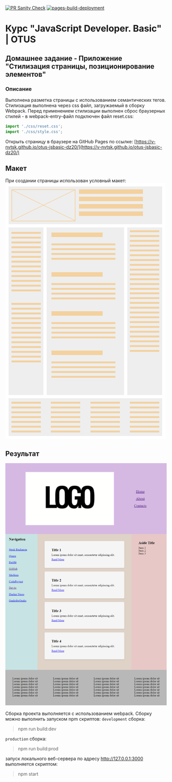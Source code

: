 [![PR Sanity Check](https://github.com/v-nvtsk/otus-jsbasic-dz20/actions/workflows/sanity-check.yaml/badge.svg)](https://github.com/v-nvtsk/otus-jsbasic-dz20/actions/workflows/sanity-check.yaml) [![pages-build-deployment](https://github.com/v-nvtsk/otus-jsbasic-dz20/actions/workflows/pages/pages-build-deployment/badge.svg?branch=gh-pages)](https://github.com/v-nvtsk/otus-jsbasic-dz20/actions/workflows/pages/pages-build-deployment) 

# Курс "JavaScript Developer. Basic" | OTUS

## Домашнее задание - Приложение "Стилизация страницы, позиционирование элементов"

### Описание

Выполнена разметка страницы с использованием семантических тегов. Стилизация выполнена через css файл, загружаемый в сборку Webpack.
Перед применением стилизации выполнен сброс браузерных стилей - в webpack-entry-файл подключен файл reset.css:

```js
import './css/reset.css';
import './css/style.css';
```


Открыть страницу в браузере на GitHub Pages по ссылке: [https://v-nvtsk.github.io/otus-jsbasic-dz20/](https://v-nvtsk.github.io/otus-jsbasic-dz20/)

## Макет

При создании страницы использован условный макет:
![Alt text](./docs/template.png)

## Результат

![Alt text](./docs/page.png)

Сборка проекта выполняется с использованием webpack. Сборку можно выполнить запуском npm скриптов:
  `development` сборка:

  > npm run build:dev

  `production` сборка:

  > npm run build:prod

  запуск локального веб-сервера по адресу http://127.0.0.1:3000 выполняется скриптом:

  > npm start

